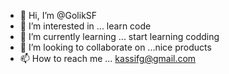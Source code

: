 - 👋 Hi, I’m @GolikSF
- 👀 I’m interested in ... learn code
- 🌱 I’m currently learning ... start learning codding
- 💞️ I’m looking to collaborate on ...nice products
- 📫 How to reach me ... kassifg@gmail.com

<!---
GolikSF/GolikSF is a ✨ special ✨ repository because its `README.md` (this file) appears on your GitHub profile.
You can click the Preview link to take a look at your changes.
--->
